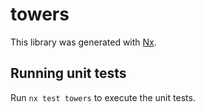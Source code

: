 # towers

This library was generated with [Nx](https://nx.dev).

## Running unit tests

Run `nx test towers` to execute the unit tests.
